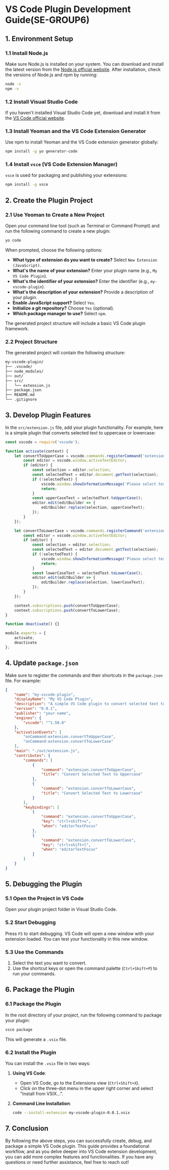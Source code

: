 
# VS Code Plugin Development Guide(SE-GROUP6)

## 1. Environment Setup

### 1.1 Install Node.js

Make sure Node.js is installed on your system. You can download and install the latest version from the [Node.js official website](https://nodejs.org/). After installation, check the versions of Node.js and npm by running:

```bash
node -v
npm -v
```

### 1.2 Install Visual Studio Code

If you haven't installed Visual Studio Code yet, download and install it from the [VS Code official website](https://code.visualstudio.com/).

### 1.3 Install Yeoman and the VS Code Extension Generator

Use npm to install Yeoman and the VS Code extension generator globally:

```bash
npm install -g yo generator-code
```

### 1.4 Install `vsce` (VS Code Extension Manager)

`vsce` is used for packaging and publishing your extensions:

```bash
npm install -g vsce
```

## 2. Create the Plugin Project

### 2.1 Use Yeoman to Create a New Project

Open your command line tool (such as Terminal or Command Prompt) and run the following command to create a new plugin:

```bash
yo code
```

When prompted, choose the following options:

- **What type of extension do you want to create?** Select `New Extension (JavaScript)`.
- **What's the name of your extension?** Enter your plugin name (e.g., `My VS Code Plugin`).
- **What's the identifier of your extension?** Enter the identifier (e.g., `my-vscode-plugin`).
- **What's the description of your extension?** Provide a description of your plugin.
- **Enable JavaScript support?** Select `Yes`.
- **Initialize a git repository?** Choose `Yes` (optional).
- **Which package manager to use?** Select `npm`.

The generated project structure will include a basic VS Code plugin framework.

### 2.2 Project Structure

The generated project will contain the following structure:

``` md
my-vscode-plugin/
├── .vscode/
├── node_modules/
├── out/
├── src/
│   └── extension.js
├── package.json
├── README.md
└── .gitignore
```

## 3. Develop Plugin Features

In the `src/extension.js` file, add your plugin functionality. For example, here is a simple plugin that converts selected text to uppercase or lowercase:

```javascript
const vscode = require('vscode');

function activate(context) {
    let convertToUpperCase = vscode.commands.registerCommand('extension.convertToUpperCase', function () {
        const editor = vscode.window.activeTextEditor;
        if (editor) {
            const selection = editor.selection;
            const selectedText = editor.document.getText(selection);
            if (!selectedText) {
                vscode.window.showInformationMessage('Please select texts');
                return;
            }
            const upperCaseText = selectedText.toUpperCase();
            editor.edit(editBuilder => {
                editBuilder.replace(selection, upperCaseText);
            });
        }
    });

    let convertToLowerCase = vscode.commands.registerCommand('extension.convertToLowerCase', function () {
        const editor = vscode.window.activeTextEditor;
        if (editor) {
            const selection = editor.selection;
            const selectedText = editor.document.getText(selection);
            if (!selectedText) {
                vscode.window.showInformationMessage('Please select texts');
                return;
            }
            const lowerCaseText = selectedText.toLowerCase();
            editor.edit(editBuilder => {
                editBuilder.replace(selection, lowerCaseText);
            });
        }
    });

    context.subscriptions.push(convertToUpperCase);
    context.subscriptions.push(convertToLowerCase);
}

function deactivate() {}

module.exports = {
    activate,
    deactivate
};
```

## 4. Update `package.json`

Make sure to register the commands and their shortcuts in the `package.json` file. For example:

```json
{
    "name": "my-vscode-plugin",
    "displayName": "My VS Code Plugin",
    "description": "A simple VS Code plugin to convert selected text to uppercase or lowercase.",
    "version": "0.0.1",
    "publisher": "your-name",
    "engines": {
        "vscode": "^1.50.0"
    },
    "activationEvents": [
        "onCommand:extension.convertToUpperCase",
        "onCommand:extension.convertToLowerCase"
    ],
    "main": "./out/extension.js",
    "contributes": {
        "commands": [
            {
                "command": "extension.convertToUpperCase",
                "title": "Convert Selected Text to Uppercase"
            },
            {
                "command": "extension.convertToLowerCase",
                "title": "Convert Selected Text to Lowercase"
            }
        ],
        "keybindings": [
            {
                "command": "extension.convertToUpperCase",
                "key": "ctrl+shift+u",
                "when": "editorTextFocus"
            },
            {
                "command": "extension.convertToLowerCase",
                "key": "ctrl+shift+l",
                "when": "editorTextFocus"
            }
        ]
    }
}
```

## 5. Debugging the Plugin

### 5.1 Open the Project in VS Code

Open your plugin project folder in Visual Studio Code.

### 5.2 Start Debugging

Press `F5` to start debugging. VS Code will open a new window with your extension loaded. You can test your functionality in this new window.

### 5.3 Use the Commands

1. Select the text you want to convert.
2. Use the shortcut keys or open the command palette (`Ctrl+Shift+P`) to run your commands.

## 6. Package the Plugin

### 6.1 Package the Plugin

In the root directory of your project, run the following command to package your plugin:

```bash
vsce package
```

This will generate a `.vsix` file.

### 6.2 Install the Plugin

You can install the `.vsix` file in two ways:

1. **Using VS Code**:
   - Open VS Code, go to the Extensions view (`Ctrl+Shift+X`).
   - Click on the three-dot menu in the upper right corner and select "Install from VSIX...".

2. **Command Line Installation**:

   ```bash
   code --install-extension my-vscode-plugin-0.0.1.vsix
   ```

## 7. Conclusion

By following the above steps, you can successfully create, debug, and package a simple VS Code plugin. This guide provides a foundational workflow, and as you delve deeper into VS Code extension development, you can add more complex features and functionalities. If you have any questions or need further assistance, feel free to reach out!
